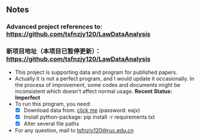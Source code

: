 ## Notes
### Advanced project references to:   https://github.com/tsfnzjy120/LawDataAnalysis
### 新项目地址（本项目已暂停更新）：  https://github.com/tsfnzjy120/LawDataAnalysis
- This project is supporting data and program for published papers. 
- Actually it is not a perfect program, and I would update it occasionally. In the process of improvement, some codes and documents might be inconsistent which doesn't affect normal usage. **Recent Status: Imperfect**
- To run this program, you need:
    - [x] Download data from: [click me](https://pan.baidu.com/s/1avPAZ78Ku9CsM4re4Q1bCw) (password: eajx)
    - [x] Install python-package: pip install -r requirements.txt
    - [x] Alter several file paths
- For any question, mail to tsfnzjy120@ruc.edu.cn
